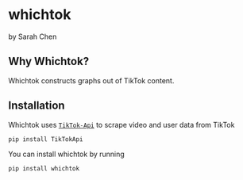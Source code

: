 # whichtok
by Sarah Chen

## Why Whichtok?
Whichtok constructs graphs out of TikTok content. 

## Installation
Whichtok uses [`TikTok-Api`](https://davidteather.github.io/TikTok-Api/) to scrape video and user data from TikTok
```
pip install TikTokApi
```

You can install whichtok by running
```
pip install whichtok
```
